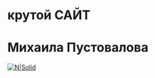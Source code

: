 # крутой САЙТ 
# Михаила Пустовалова
[![N|Solid](https://media0.giphy.com/media/toYIS95xETUPLmU9WP/giphy.gif?cid=ecf05e47ie22rct0ssy7pmuvi0zysyo0fhld2yzc59t2zll9&rid=giphy.gif&ct=g)](https://www.google.com/url?sa=t&rct=j&q=&esrc=s&source=web&cd=&cad=rja&uact=8&ved=2ahUKEwiLkImXk9f6AhW7X_EDHekHB_4Q3yx6BAgYEAI&url=https%3A%2F%2Fwww.youtube.com%2Fwatch%3Fv%3D7zp1TbLFPp8&usg=AOvVaw0hJN5bvKGeSb-GrsNFZ0Ky)
